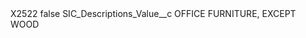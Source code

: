 <?xml version="1.0" encoding="UTF-8"?>
<CustomMetadata xmlns="http://soap.sforce.com/2006/04/metadata" xmlns:xsi="http://www.w3.org/2001/XMLSchema-instance" xmlns:xsd="http://www.w3.org/2001/XMLSchema">
    <label>X2522</label>
    <protected>false</protected>
    <values>
        <field>SIC_Descriptions_Value__c</field>
        <value xsi:type="xsd:string">OFFICE FURNITURE, EXCEPT WOOD</value>
    </values>
</CustomMetadata>

